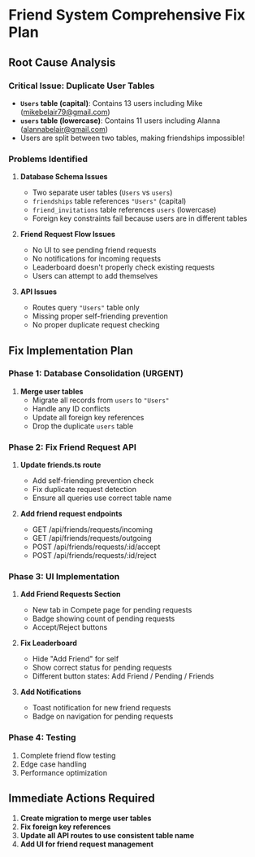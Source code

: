# Friend System Comprehensive Fix Plan

## Root Cause Analysis

### Critical Issue: Duplicate User Tables
- **`Users` table (capital)**: Contains 13 users including Mike (mikebelair79@gmail.com)
- **`users` table (lowercase)**: Contains 11 users including Alanna (alannabelair@gmail.com)
- Users are split between two tables, making friendships impossible!

### Problems Identified

1. **Database Schema Issues**
   - Two separate user tables (`Users` vs `users`)
   - `friendships` table references `"Users"` (capital)
   - `friend_invitations` table references `users` (lowercase)
   - Foreign key constraints fail because users are in different tables

2. **Friend Request Flow Issues**
   - No UI to see pending friend requests
   - No notifications for incoming requests
   - Leaderboard doesn't properly check existing requests
   - Users can attempt to add themselves

3. **API Issues**
   - Routes query `"Users"` table only
   - Missing proper self-friending prevention
   - No proper duplicate request checking

## Fix Implementation Plan

### Phase 1: Database Consolidation (URGENT)
1. **Merge user tables**
   - Migrate all records from `users` to `"Users"`
   - Handle any ID conflicts
   - Update all foreign key references
   - Drop the duplicate `users` table

### Phase 2: Fix Friend Request API
1. **Update friends.ts route**
   - Add self-friending prevention check
   - Fix duplicate request detection
   - Ensure all queries use correct table name

2. **Add friend request endpoints**
   - GET /api/friends/requests/incoming
   - GET /api/friends/requests/outgoing
   - POST /api/friends/requests/:id/accept
   - POST /api/friends/requests/:id/reject

### Phase 3: UI Implementation
1. **Add Friend Requests Section**
   - New tab in Compete page for pending requests
   - Badge showing count of pending requests
   - Accept/Reject buttons

2. **Fix Leaderboard**
   - Hide "Add Friend" for self
   - Show correct status for pending requests
   - Different button states: Add Friend / Pending / Friends

3. **Add Notifications**
   - Toast notification for new friend requests
   - Badge on navigation for pending requests

### Phase 4: Testing
1. Complete friend flow testing
2. Edge case handling
3. Performance optimization

## Immediate Actions Required

1. **Create migration to merge user tables**
2. **Fix foreign key references**
3. **Update all API routes to use consistent table name**
4. **Add UI for friend request management**